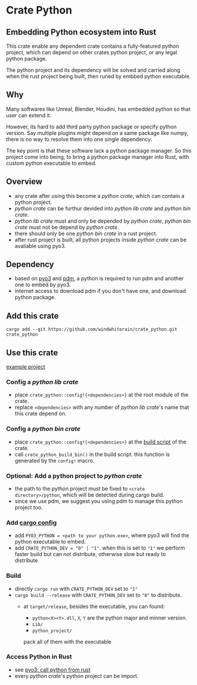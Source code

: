 # Crate Python
## Embedding Python ecosystem into Rust
This crate enable any dependent crate contains a fully-featured python project, which can depend on other crates python project, or any legal python package.

The python project and its dependency will be solved and carried along when the rust project being built, then runed by embbed python executable.
## Why
Many softwares like Unreal, Blender, Houdini, has embedded python so that user can extend it. 

However, its hard to add third party python package or specify python version. Say multiple plugins might depend on a same package like numpy, there is no way to resolve them into one single dependency. 

The key point is that these software lack a python package manager. So this project come into being, to bring a python package manager into Rust, with custom python executable to embed.
## Overview
- any crate after using this become a *python crate*, which can contain a python project.
- *python crate* can be furthur devided into *python lib crate* and *python bin crate*.
- *python lib crate* must and only be depended by *python crate*, *python bin crate* must not be depend by *python crate*.
- there should only be one *python bin crate* in a rust project.
- after rust project is built, all python projects inside *python crate* can be avaliable using pyo3.
## Dependency
- based on [pyo3](https://github.com/PyO3/pyo3) and [pdm](https://github.com/pdm-project/pdm), a python is required to run pdm and another one to embed by pyo3.
- internet access to download pdm if you don't have one, and download python package.
## Add this crate
`cargo add --git https://github.com/windwhiterain/crate_python.git crate_python`
## Use this crate
[example project](example_project)
### Config a *python lib crate*
- place `crate_python::config!{<dependencies>}` at the root module of the crate.
- replace `<dependencies>` with any number of *python lib crate*'s name that this crate depend on.
### Config a *python bin crate*
- place `crate_python::config!{<dependencies>}` at the [build script](https://doc.rust-lang.org/cargo/reference/build-scripts.html) of the crate.
- call `crate_python_build_bin()` in the build script. this function is generated by the `config!` macro.
### Optional: Add a python project to *python crate*
- the path to the python project must be fixed to `<crate directory>/python`, which will be detected during cargo build.
- since we use pdm, we suggest you using pdm to manage this python project too.
### Add [cargo config](https://doc.rust-lang.org/cargo/reference/config.html) 
- add `PYO3_PYTHON = <path to your python.exe>`, where pyo3 will find the python executable to embed.
- add `CRATE_PYTHON_DEV = "0" | "1"`. when this is set to `"1"` we perform faster build but can not distribute, otherwise slow but ready to distribute.
### Build
- directly `cargo run` with `CRATE_PYTHON_DEV` set to `"1"`
- `cargo build --release` with  `CRATE_PYTHON_DEV` set to `"0"` to distribute.
  - at `target/release`, besides the executable, you can found:
    - `python<X><Y>.dll`, `X`, `Y` are the python major and minner version.
    - `Lib/`
    - `python_project/`
    
    pack all of them with the executable
### Access Python in Rust
- see [pyo3: call python from rust](https://pyo3.rs/v0.15.1/python_from_rust)
- every *python crate*'s python project can be import.